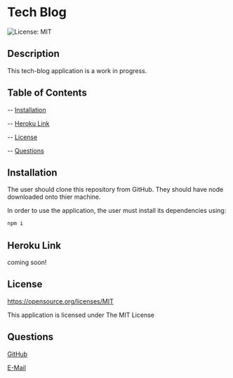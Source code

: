
  # Tech Blog

  ![License: MIT](https://img.shields.io/badge/License-MIT-yellow.svg)


  ## Description
  
  This tech-blog application is a work in progress.

  ## Table of Contents


  -- [Installation](#Installation)

  -- [Heroku Link](#Heroku_Link)

  -- [License](#License)

  -- [Questions](#Questions)


  ## Installation


  The user should clone this repository from GitHub. They should have node downloaded onto thier machine. 
  
  In order to use the application, the user must install its dependencies using:
  
  ```sh
  npm i
  ```

  ## Heroku Link

  coming soon!

  ## License


  https://opensource.org/licenses/MIT

  This application is licensed under The MIT License


  ## Questions


  [GitHub](https:github.com/jystyn)

  [E-Mail](mailto:justyn.helgeson@gmail.com)

